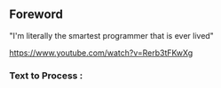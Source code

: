 ## Foreword 

"I'm literally the smartest programmer that is ever lived" 

https://www.youtube.com/watch?v=Rerb3tFKwXg

### Text to Process :